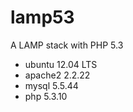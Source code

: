 # lamp53
A LAMP stack with PHP 5.3

 - ubuntu 12.04 LTS
 - apache2 2.2.22
 - mysql 5.5.44
 - php 5.3.10
 
